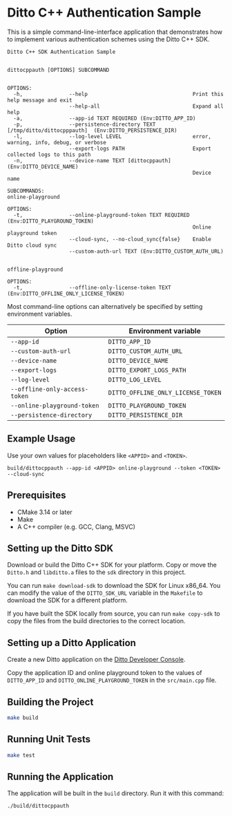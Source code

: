 # Ditto C++ Authentication Sample

This is a simple command-line-interface application that demonstrates how to
implement various authentication schemes using the Ditto C++ SDK.

```
Ditto C++ SDK Authentication Sample


dittocppauth [OPTIONS] SUBCOMMAND


OPTIONS:
  -h,               --help                                  Print this help message and exit
                    --help-all                              Expand all help
  -a,               --app-id TEXT REQUIRED (Env:DITTO_APP_ID)
  -p,               --persistence-directory TEXT [/tmp/ditto/dittocpppauth]  (Env:DITTO_PERSISTENCE_DIR)
  -l,               --log-level LEVEL                       error, warning, info, debug, or verbose
                    --export-logs PATH                      Export collected logs to this path
  -n,               --device-name TEXT [dittocppauth]  (Env:DITTO_DEVICE_NAME)
                                                            Device name

SUBCOMMANDS:
online-playground

OPTIONS:
  -t,               --online-playground-token TEXT REQUIRED (Env:DITTO_PLAYGROUND_TOKEN)
                                                            Online playground token
                    --cloud-sync, --no-cloud_sync{false}    Enable Ditto cloud sync
                    --custom-auth-url TEXT (Env:DITTO_CUSTOM_AUTH_URL)


offline-playground

OPTIONS:
  -t,               --offline-only-license-token TEXT (Env:DITTO_OFFLINE_ONLY_LICENSE_TOKEN)
```

Most command-line options can alternatively be specified by setting environment variables.

| Option                        | Environment variable               |
| ----------------------------- | ---------------------------------- |
| `--app-id`                    | `DITTO_APP_ID`                     |
| `--custom-auth-url`           | `DITTO_CUSTOM_AUTH_URL`            |
| `--device-name`               | `DITTO_DEVICE_NAME`                |
| `--export-logs`               | `DITTO_EXPORT_LOGS_PATH`           |
| `--log-level`                 | `DITTO_LOG_LEVEL`                  |
| `--offline-only-access-token` | `DITTO_OFFLINE_ONLY_LICENSE_TOKEN` |
| `--online-playground-token`   | `DITTO_PLAYGROUND_TOKEN`           |
| `--persistence-directory`     | `DITTO_PERSISTENCE_DIR`            |


## Example Usage

Use your own values for placeholders like `<APPID>` and `<TOKEN>`.

```
build/dittocppauth --app-id <APPID> online-playground --token <TOKEN> --cloud-sync
```

## Prerequisites

- CMake 3.14 or later
- Make
- A C++ compiler (e.g. GCC, Clang, MSVC)


## Setting up the Ditto SDK

Download or build the Ditto C++ SDK for your platform.  Copy or move the
`Ditto.h` and `libditto.a` files to the `sdk` directory in this project.

You can run `make download-sdk` to download the SDK for Linux x86_64.  You can
modify the value of the `DITTO_SDK_URL` variable in the `Makefile` to download
the SDK for a different platform.

If you have built the SDK locally from source, you can run `make copy-sdk` to
copy the files from the build directories to the correct location.


## Setting up a Ditto Application

Create a new Ditto application on the
[Ditto Developer Console](https://developer.ditto.live/).

Copy the application ID and online playground token to the values of
`DITTO_APP_ID` and `DITTO_ONLINE_PLAYGROUND_TOKEN` in the `src/main.cpp` file.


## Building the Project

```sh
make build
```


## Running Unit Tests

```sh
make test
```


## Running the Application

The application will be built in the `build` directory.  Run it with this command:

```sh
./build/dittocppauth
```
